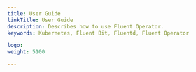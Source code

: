 ```yaml
---
title: User Guide
linkTitle: User Guide
description: Describes how to use Fluent Operator.
keywords: Kubernetes, Fluent Bit, Fluentd, Fluent Operator

logo: 
weight: 5100

---
```


